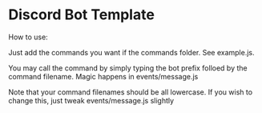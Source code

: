 # Discord Bot Template
 
How to use:

Just add the commands you want if the commands folder.
See example.js.

You may call the command by simply typing the bot prefix folloed by the command filename.
Magic happens in events/message.js

Note that your command filenames should be all lowercase.
If you wish to change this, just tweak events/message.js slightly

